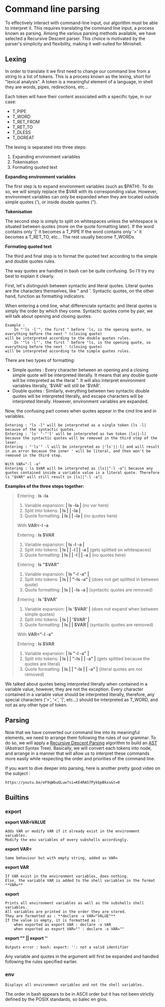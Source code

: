 # Command line parsing

To effectively interact with command-line input, our algorithm must be able to interpret it. This requires translating the command line input, a process known as parsing. Among the various parsing methods available, we have selected a Recursive Descent parser. This choice is motivated by the parser's simplicity and flexibility, making it well-suited for Minishell.

## Lexing

In order to translate it we first need to change our command line from a string to a list of tokens. This is a process known as the lexing, short for "lexical analysis". A token is a meaningful element of a language, in shell they are words, pipes, redirections, etc...

Each token will have their content associated with a specific type, in our case:

* T_PIPE
* T_WORD
* T\_RET_FROM
* T\_RET_TO
* T_DLESS
* T_DGREAT

The lexing is separated into three steps:

1. Expanding environment variables
2. Tokenisation
3. Formating quoted text

**Expanding environment variables**

The first step is to expand environment variables (such as \$PATH). To do so, we will simply replace the \$VAR with its corresponding value. However, environment variables can only be expanded when they are located outside simple quotes ('), or inside double quotes (").

**Tokenisation**

The second step is simply to split on whitespaces unless the whitespace is situated between quotes (more on the quote formatting later).
If the word contains only '|' it becomes a T\_PIPE If the word contains only '>' it becomes a T\_RET_TO, etc... The rest usually become T\_WORDs.


**Formating quoted text**

The third and final step is to format the quoted text according to the simple and double quotes rules.

The way quotes are handled in bash can be quite confusing. So I'll try my best to explain it clearly.

First, let's distinguish between syntactic and literal quotes. Literal quotes are the characters themselves, like " and '. Syntactic quotes, on the other hand, function as formatting indicators.

When entering a cmd line, what differenciate syntactic and literal quotes is simply the order by which they come. Syntactic quotes come by pair, we will talk about opening and closing quotes.

	Example :
		In "'ls -l'", the first " before 'ls, is the opening quote, so everything before the next " (closing quote)
	will be interpreted according to the double quotes rules.
		In '"ls -l"', the first ' before "ls, is the opening quote, so everything before the next ' (closing quote)
	will be interpreted according to the simple quotes rules.

There are two types of formatting:

* Simple quotes :
 Every character between an opening and a closing simple quote will be interpreted literally. It means that any double quote will be interpreted as the literal ". It will also interpret environment variables literally, '\$VAR' will still be '$VAR'.
* Double quotes :
Similarly, everything between two syntactic double quotes will be interpreted literally, and escape characters will be interpreted literally. However, environment variables are expanded.

Now, the confusing part comes when quotes appear in the cmd line and in variables.

	Entering : "ls -l" will be interpreted as a single token |ls -l| because of the syntactic quotes.
	Entering : 'ls' "-"'l' will be interpreted as two token |ls||-l| because the syntactic quotes will be removed in the third step of the lexer.
	Entering : "'ls'" -l will be interpreted as |'ls'||-l| and will result in an error because the inner ' will be literal, and then won't be removed in the third step.

	With VAR="-l -a"
	Entering : ls $VAR will be interpreted as |ls||"-l -a"| because any quotes contained inside a variable value is a literal quote. Therefore ls "$VAR" will still result in |ls||"-l -a"|

**Examples of the three steps together:**

> Entering : **ls -la**
> 
> 1. Variable expansion:	**| ls -la |** (no var here)
> 2. Split into tokens:		**| ls | | -la |**
> 3. Quote formatting:		**| ls | | -la |** (no quotes here)
>  
> With **VAR=-l -a**
> 
> Entering : **ls \$VAR**
> 
> 1. Variable expansion:	**| ls -l -a |**
> 2. Split into tokens:	**| ls | | -l | | -a |** (gets splitted on whitespaces)
> 3. Quote formatting:		**| ls | | -l | | -a |** (no quotes here)
> 
> Entering : **ls "\$VAR"**
> 
> 1. Variable expansion:	**| ls "-l -a" |**
> 2. Split into tokens:		**| ls | | "-ls -a" |** (does not get splitted in between quote)
> 3. Quote formatting:		**| ls | | -ls -a |** (syntactic quotes are removed)
> 
> Entering : **ls '\$VAR'**
> 
> 1. Variable expansion:	**| ls '$VAR' |** (does not expand when between simple quotes)
> 2. Split into tokens:		**| ls | | '$VAR' |**
> 3. Quote formatting:		**| ls | | $VAR |** (syntactic quotes are removed)
> 
> With **VAR="-l -a"**
> 
> Entering : **ls \$VAR**
> 
> 1. Variable expansion:	**| ls "-l -a" |**
> 2. Split into tokens:		**| ls | | "-ls | | -a" |** (gets splitted because the quotes are literal)
> 3. Quote formatting:		**| ls | | "-ls | | -a" |** (literal quotes are not removed)

We talked about quotes being interpreted literally when contained in a variable value, however, they are not the exception. Every character contained in a variable value should be interpreted literally, therefore, any special characters ('>', '<', '|', etc...) should be interpreted as T_WORD, and not as any other type of token.

## Parsing

Now that we have converted our command line into its meaningful elements, we need to arrange them following the rules of our grammar. To do so, we will apply a [Recursive Descent Parsing](https://youtu.be/SToUyjAsaFk?si=7EHUhZQaDTpUa-Sv&t=0
) algorithm to build an [AST](https://en.wikipedia.org/wiki/Abstract_syntax_tree) (Abstract Syntax Tree). Basically, we will convert each tokens into node, and arrange in a manner that will allow us to interpret these commands more easily while respecting the order and priorities of the command line.

If you want to dive deeper into parsing, here is another pretty good video on the subject :

	https://youtu.be/eF9qWbuQLuw?si=KE4RAS7PykbpBkxs&t=0

## Builtins

### export

**export VAR=VALUE**

	Adds VAR or modify VAR if it already exist in the environment variables.
	Modify the env variables of every subshells accordingly.

**export VAR=**

	Same behaviour but with empty string, added as VAR=

**export VAR**

	If VAR exist in the environment variables, does nothing.
	Else, the variable VAR is added to the shell variables in the format **VAR=**

**export**

	Prints all environment variables as well as the subshells shell variables.
	All variables are printed in the order they are stored.
	They are formatted as : **declare -x VAR="VALUE"**
	If the value is empty, it is formatted as :
		when exported as export VAR : declare -x VAR
		when exported as export VAR="" : declare -x VAR=""

**export "" || export ''**

	Outputs error : bash: export: '': not a valid identifier

Any variable and quotes in the argument will first be expanded and handled following the rules specified earlier.

### env

	Displays all environment variables and not the shell variables.

The order in bash appears to be in ASCII order but it has not been strictly defined by the POSIX standards, so balec en gros.
